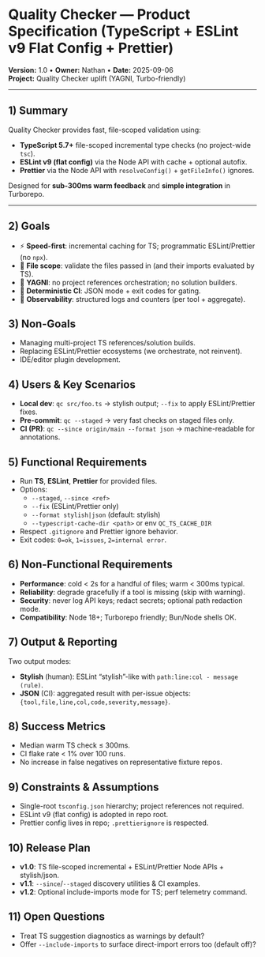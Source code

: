 # Quality Checker — Product Specification (TypeScript + ESLint v9 Flat Config + Prettier)

**Version:** 1.0 • **Owner:** Nathan • **Date:** 2025-09-06  
**Project:** Quality Checker uplift (YAGNI, Turbo-friendly)

---

## 1) Summary

Quality Checker provides fast, file-scoped validation using:

- **TypeScript 5.7+** file-scoped incremental type checks (no project-wide
  `tsc`).
- **ESLint v9 (flat config)** via the Node API with cache + optional autofix.
- **Prettier** via the Node API with `resolveConfig()` + `getFileInfo()`
  ignores.

Designed for **sub-300ms warm feedback** and **simple integration** in
Turborepo.

---

## 2) Goals

- ⚡ **Speed-first**: incremental caching for TS; programmatic ESLint/Prettier
  (no `npx`).
- 🧭 **File scope**: validate the files passed in (and their imports evaluated
  by TS).
- 🧰 **YAGNI**: no project references orchestration; no solution builders.
- 🧪 **Deterministic CI**: JSON mode + exit codes for gating.
- 🔎 **Observability**: structured logs and counters (per tool + aggregate).

## 3) Non-Goals

- Managing multi-project TS references/solution builds.
- Replacing ESLint/Prettier ecosystems (we orchestrate, not reinvent).
- IDE/editor plugin development.

## 4) Users & Key Scenarios

- **Local dev**: `qc src/foo.ts` → stylish output; `--fix` to apply
  ESLint/Prettier fixes.
- **Pre-commit**: `qc --staged` → very fast checks on staged files only.
- **CI (PR)**: `qc --since origin/main --format json` → machine-readable for
  annotations.

## 5) Functional Requirements

- Run **TS**, **ESLint**, **Prettier** for provided files.
- Options:
  - `--staged`, `--since <ref>`
  - `--fix` (ESLint/Prettier only)
  - `--format stylish|json` (default: stylish)
  - `--typescript-cache-dir <path>` or env `QC_TS_CACHE_DIR`
- Respect `.gitignore` and Prettier ignore behavior.
- Exit codes: `0=ok`, `1=issues`, `2=internal error`.

## 6) Non-Functional Requirements

- **Performance**: cold < 2s for a handful of files; warm < 300ms typical.
- **Reliability**: degrade gracefully if a tool is missing (skip with warning).
- **Security**: never log API keys; redact secrets; optional path redaction
  mode.
- **Compatibility**: Node 18+; Turborepo friendly; Bun/Node shells OK.

## 7) Output & Reporting

Two output modes:

- **Stylish** (human): ESLint “stylish”-like with
  `path:line:col - message (rule)`.
- **JSON** (CI): aggregated result with per-issue objects:
  `{tool,file,line,col,code,severity,message}`.

## 8) Success Metrics

- Median warm TS check ≤ 300ms.
- CI flake rate < 1% over 100 runs.
- No increase in false negatives on representative fixture repos.

## 9) Constraints & Assumptions

- Single-root `tsconfig.json` hierarchy; project references not required.
- ESLint v9 (flat config) is adopted in repo root.
- Prettier config lives in repo; `.prettierignore` is respected.

## 10) Release Plan

- **v1.0**: TS file-scoped incremental + ESLint/Prettier Node APIs +
  stylish/json.
- **v1.1**: `--since`/`--staged` discovery utilities & CI examples.
- **v1.2**: Optional include-imports mode for TS; perf telemetry command.

## 11) Open Questions

- Treat TS suggestion diagnostics as warnings by default?
- Offer `--include-imports` to surface direct-import errors too (default off)?
